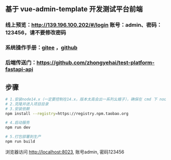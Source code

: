 ## 基于 vue-admin-template 开发测试平台前端

### 线上预览：http://139.196.100.202/#/login  账号：admin、密码：123456，请不要修改密码

### 系统操作手册：[gitee](https://gitee.com/Xiang-Qian-Zou/api-test-api/blob/master/%E6%93%8D%E4%BD%9C%E6%89%8B%E5%86%8C.md) ，[github](https://github.com/zhongyehai/api-test-api/blob/main/%E6%93%8D%E4%BD%9C%E6%89%8B%E5%86%8C.md)

### 后端传送门：https://github.com/zhongyehai/test-platform-fastapi-api

## 步骤

```bash
# 1.安装node14.x（一定要控制在14.x，版本太高会出一系列幺蛾子），确保在 cmd 下 node -v 能出现版本号
# 2.克隆并进入项目目录
# 3.安装依赖
npm install --registry=https://registry.npm.taobao.org

# 4.启动服务
npm run dev

# 5.打包部署到生产
npm run build
```

浏览器访问 [http://localhost:8023](http://localhost:8023), 账号admin, 密码123456
